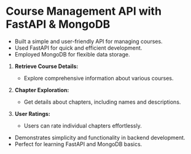 # Course Management API with FastAPI & MongoDB

- Built a simple and user-friendly API for managing courses.
- Used FastAPI for quick and efficient development.
- Employed MongoDB for flexible data storage.

1. **Retrieve Course Details:**
   - Explore comprehensive information about various courses.

2. **Chapter Exploration:**
   - Get details about chapters, including names and descriptions.

3. **User Ratings:**
   - Users can rate individual chapters effortlessly.

- Demonstrates simplicity and functionality in backend development.
- Perfect for learning FastAPI and MongoDB basics.
